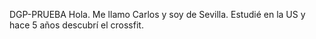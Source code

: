 DGP-PRUEBA
Hola. Me llamo Carlos y soy de Sevilla.
Estudié en la US y hace 5 años descubrí el crossfit.

